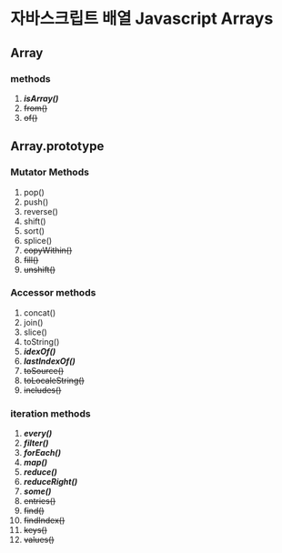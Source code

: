 # 자바스크립트 배열 Javascript Arrays

## Array

### methods

1. ***isArray()***
2. ~~from()~~
3. ~~of()~~

## Array.prototype

### Mutator Methods

1. pop()
2. push()
3. reverse()
4. shift()
5. sort()
6. splice()
7. ~~copyWithin()~~
8. ~~fill()~~
9. ~~unshift()~~

### Accessor methods

1. concat()
2. join()
3. slice()
4. toString()
5. ***idexOf()***
6. ***lastIndexOf()***
7. ~~toSource()~~
8. ~~toLocaleString()~~
9. ~~includes()~~

### iteration methods

1. ***every()***
2. ***filter()***
3. ***forEach()***
4. ***map()***
5. ***reduce()***
6. ***reduceRight()***
7. ***some()***
8. ~~entries()~~
9. ~~find()~~
10. ~~findIndex()~~
11. ~~keys()~~
12. ~~values()~~